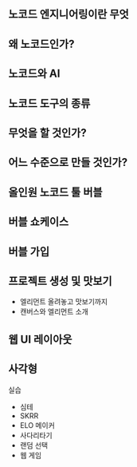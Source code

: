 ## 노코드 엔지니어링이란 무엇
## 왜 노코드인가?
## 노코드와 AI
## 노코드 도구의 종류
## 무엇을 할 것인가?
## 어느 수준으로 만들 것인가?
## 올인원 노코드 툴 버블

## 버블 쇼케이스

## 버블 가입

## 프로젝트 생성 및 맛보기
- 엘리먼트 올려놓고 맛보기까지
- 캔버스와 엘리먼트 소개
## 웹 UI 레이아웃
## 사각형







실습
- 심테
- SKRR
- ELO 메이커
- 사다리타기
- 랜덤 선택
- 웹 게임